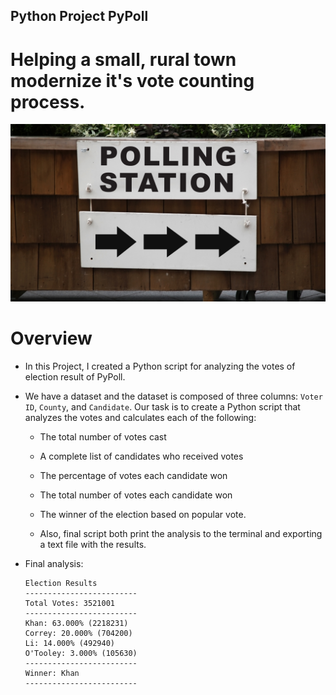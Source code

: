 ## Python Project PyPoll

# Helping a small, rural town modernize it's vote counting process.

![Vote Counting](Images/Vote_counting.png)

# Overview 

* In this Project, I created a Python script for analyzing the votes of election result of PyPoll.

* We have a dataset and the dataset is composed of three columns: `Voter ID`, `County`, and `Candidate`. Our task is to create a Python script that analyzes the votes and calculates each of the following:

  * The total number of votes cast

  * A complete list of candidates who received votes

  * The percentage of votes each candidate won

  * The total number of votes each candidate won

  * The winner of the election based on popular vote.
  
  * Also, final script both print the analysis to the terminal and exporting a text file with the results.

* Final analysis:

  ```text
  Election Results
  -------------------------
  Total Votes: 3521001
  -------------------------
  Khan: 63.000% (2218231)
  Correy: 20.000% (704200)
  Li: 14.000% (492940)
  O'Tooley: 3.000% (105630)
  -------------------------
  Winner: Khan
  -------------------------
  ```

